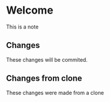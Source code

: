 # Welcome
This is a note

## Changes
These changes will be commited.

## Changes from clone
These changes were made from a clone

